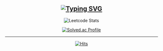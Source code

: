 <div align="center">

[![Typing SVG](https://readme-typing-svg.demolab.com?font=Agbalumo&weight=500&size=28&pause=1000&color=6C7797&center=true&vCenter=true&random=false&width=800&height=69&lines=Slow+and+steady+wins+the+race)](https://git.io/typing-svg)
---

![Leetcode Stats](https://leetcard.jacoblin.cool/wjdtj9656?width=500&height=200&Center=true) 

[![Solved.ac Profile](http://mazassumnida.wtf/api/v2/generate_badge?boj=wjdtj9656)](https://solved.ac/wjdtj9656)
<!--<a href="https://opgc.me/#/users/wjdtj9656" target="_blank"><img src="https://api.opgc.me/githubs/users/wjdtj9656/tag/?theme=basic" /></a>
-->

---

[![Hits](https://hits.seeyoufarm.com/api/count/incr/badge.svg?url=https%3A%2F%2Fgithub.com%2Fwjdtj9656&count_bg=%2379C83D&title_bg=%23555555&icon=&icon_color=%23E7E7E7&title=hits&edge_flat=false)](https://hits.seeyoufarm.com)

</div>



<!--
**wjdtj9656/wjdtj9656** is a ✨ _special_ ✨ repository because its `README.md` (this file) appears on your GitHub profile.

Here are some ideas to get you started:

- 🔭 I’m currently working on ...
- 🌱 I’m currently learning ...
- 👯 I’m looking to collaborate on ...
- 🤔 I’m looking for help with ...
- 💬 Ask me about ...
- 📫 How to reach me: ...
- 😄 Pronouns: ...
- ⚡ Fun fact: ...
-->
